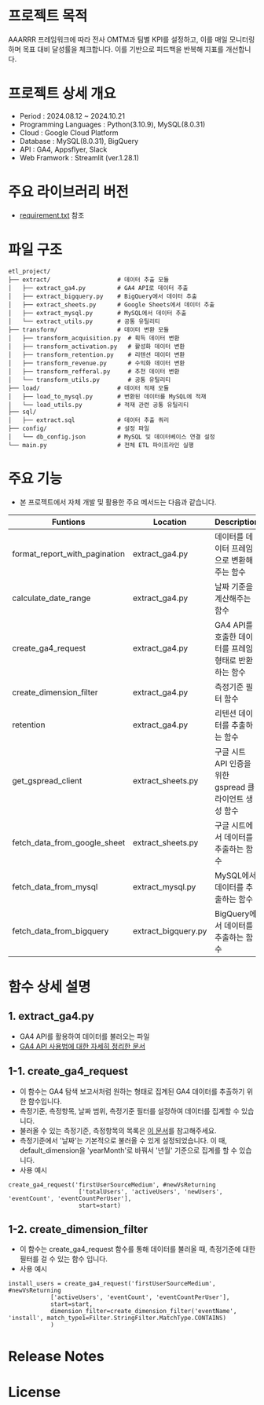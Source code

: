 # 프로젝트 목적
AAARRR 프레임워크에 따라 전사 OMTM과 팀별 KPI를 설정하고, 이를 매일 모니터링하며 목표 대비 달성률을 체크합니다. 이를 기반으로 피드백을 반복해 지표를 개선합니다. 

# 프로젝트 상세 개요
- Period : 2024.08.12 ~ 2024.10.21
- Programming Languages : Python(3.10.9), MySQL(8.0.31)
- Cloud : Google Cloud Platform
- Database : MySQL(8.0.31), BigQuery
- API : GA4, Appsflyer, Slack
- Web Framwork : Streamlit (ver.1.28.1)

# 주요 라이브러리 버전
- [requirement.txt](etl_dashboard/requirement.txt) 참조

# 파일 구조
```
etl_project/
├── extract/                   # 데이터 추출 모듈
│   ├── extract_ga4.py         # GA4 API로 데이터 추출
│   ├── extract_bigquery.py    # BigQuery에서 데이터 추출
│   ├── extract_sheets.py      # Google Sheets에서 데이터 추출
│   ├── extract_mysql.py       # MySQL에서 데이터 추출
│   └── extract_utils.py       # 공통 유틸리티
├── transform/                 # 데이터 변환 모듈
│   ├── transform_acquisition.py  # 획득 데이터 변환
│   ├── transform_activation.py   # 활성화 데이터 변환
│   ├── transform_retention.py    # 리텐션 데이터 변환
│   ├── transform_revenue.py      # 수익화 데이터 변환
│   ├── transform_refferal.py     # 추천 데이터 변환
│   └── transform_utils.py        # 공통 유틸리티
├── load/                      # 데이터 적재 모듈
│   ├── load_to_mysql.py       # 변환된 데이터를 MySQL에 적재
│   └── load_utils.py          # 적재 관련 공통 유틸리티
├── sql/
│   ├── extract.sql            # 데이터 추출 쿼리
├── config/                    # 설정 파일
│   └── db_config.json         # MySQL 및 데이터베이스 연결 설정
└── main.py                    # 전체 ETL 파이프라인 실행
```

# 주요 기능
- 본 프로젝트에서 자체 개발 및 활용한 주요 메서드는 다음과 같습니다.

| Funtions | Location | Description |
| --- | --- | --- |
| format_report_with_pagination | extract_ga4.py | 데이터를 데이터 프레임으로 변환해주는 함수 |
| calculate_date_range | extract_ga4.py | 날짜 기준을 계산해주는 함수 |
| create_ga4_request | extract_ga4.py | GA4 API를 호출한 데이터를 프레임형태로 반환하는 함수 |
| create_dimension_filter | extract_ga4.py | 측정기준 필터 함수 |
| retention | extract_ga4.py | 리텐션 데이터를 추출하는 함수 |
| get_gspread_client | extract_sheets.py | 구글 시트 API 인증을 위한 gspread 클라이언트 생성 함수 |
| fetch_data_from_google_sheet | extract_sheets.py | 구글 시트에서 데이터를 추출하는 함수 |
| fetch_data_from_mysql | extract_mysql.py| MySQL에서 데이터를 추출하는 함수 |
| fetch_data_from_bigquery | extract_bigquery.py | BigQuery에서 데이터를 추출하는 함수 |

# 함수 상세 설명
## 1. extract_ga4.py
- GA4 API를 활용하여 데이터를 불러오는 파일
- [GA4 API 사용법에 대한 자세히 정리한 문서](https://github.com/kunyoungkim/ga4-api?tab=readme-ov-file) 
## 1-1. create_ga4_request
- 이 함수는 GA4 탐색 보고서처럼 원하는 형태로 집계된 GA4 데이터를 추출하기 위한 함수입니다.
- 측정기준, 측정항목, 날짜 범위, 측정기준 필터를 설정하여 데이터를 집계할 수 있습니다.
- 불러올 수 있는 측정기준, 측정항목의 목록은 [이 문서](https://developers.google.com/analytics/devguides/reporting/data/v1/api-schema?hl=ko)를 참고해주세요. 
- 측정기준에서 '날짜'는 기본적으로 불러올 수 있게 설정되었습니다. 이 때, default_dimension을 'yearMonth'로 바꿔서 '년월' 기준으로 집계를 할 수 있습니다.
- 사용 예시
```
create_ga4_request('firstUserSourceMedium', #newVsReturning
                    ['totalUsers', 'activeUsers', 'newUsers', 'eventCount', 'eventCountPerUser'],
                    start=start)
```

## 1-2. create_dimension_filter
- 이 함수는 create_ga4_request 함수를 통해 데이터를 불러올 때, 측정기준에 대한 필터를 걸 수 있는 함수 입니다.
- 사용 예시
```
install_users = create_ga4_request('firstUserSourceMedium', #newVsReturning
            ['activeUsers', 'eventCount', 'eventCountPerUser'],
            start=start,
            dimension_filter=create_dimension_filter('eventName', 'install', match_type1=Filter.StringFilter.MatchType.CONTAINS)
            )
```

# Release Notes

# License

